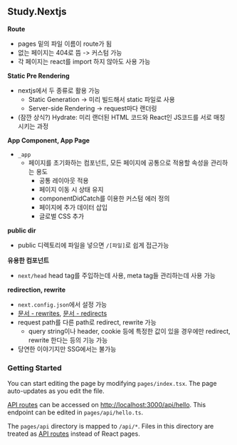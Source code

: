 ## Study.Nextjs

**Route**
- pages 밑의 파일 이름이 route가 됨
- 없는 페이지는 404로 뜸 -> 커스텀 가능
- 각 페이지는 react를 import 하지 않아도 사용 가능

**Static Pre Rendering**
- nextjs에서 두 종류로 활용 가능
  - Static Generation -> 미리 빌드해서 static 파일로 사용
  - Server-side Rendering -> request마다 랜더링
- (잠깐 상식?) Hydrate: 미리 랜더된 HTML 코드와 React인 JS코드를 서로 매칭 시키는 과정

**App Component, App Page**
- `_app`
  - 페이지를 초기화하는 컴포넌트, 모든 페이지에 공통으로 적용할 속성을 관리하는 용도
    - 공통 레이아웃 적용
    - 페이지 이동 시 상태 유지
    - componentDidCatch를 이용한 커스텀 에러 정의
    - 페이지에 추가 데이터 삽입
    - 글로벌 CSS 추가

**public dir**
- public 디렉토리에 파일을 넣으면 `/[파일]`로 쉽게 접근가능

**유용한 컴포넌트**
- `next/head` head tag를 주입하는데 사용, meta tag들 관리하는데 사용 가능

**redirection, rewrite**
- `next.config.json`에서 설정 가능
- [문서 - rewrites](https://nextjs.org/docs/api-reference/next.config.js/rewrites), [문서 - redirects](https://nextjs.org/docs/api-reference/next.config.js/redirects)
- request path를 다른 path로 redirect, rewrite 가능 
  - query string이나 header, cookie 등에 특정한 값이 있을 경우에만 redirect, rewrite 한다는 등의 기능 가능
- 당연한 이야기지만 SSG에서는 불가능

### Getting Started

You can start editing the page by modifying `pages/index.tsx`. The page auto-updates as you edit the file.

[API routes](https://nextjs.org/docs/api-routes/introduction) can be accessed on [http://localhost:3000/api/hello](http://localhost:3000/api/hello). This endpoint can be edited in `pages/api/hello.ts`.

The `pages/api` directory is mapped to `/api/*`. Files in this directory are treated as [API routes](https://nextjs.org/docs/api-routes/introduction) instead of React pages.
